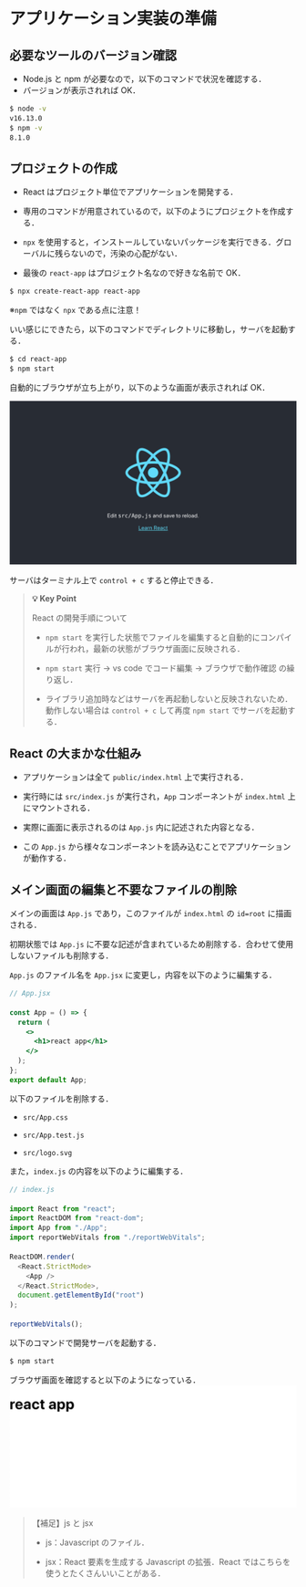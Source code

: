 # アプリケーション実装の準備

## 必要なツールのバージョン確認

- Node.js と npm が必要なので，以下のコマンドで状況を確認する．
- バージョンが表示されれば OK．

```bash
$ node -v
v16.13.0
$ npm -v
8.1.0

```

## プロジェクトの作成

- React はプロジェクト単位でアプリケーションを開発する．

- 専用のコマンドが用意されているので，以下のようにプロジェクトを作成する．

- `npx` を使用すると，インストールしていないパッケージを実行できる．グローバルに残らないので，汚染の心配がない．

- 最後の `react-app` はプロジェクト名なので好きな名前で OK．

```bash
$ npx create-react-app react-app
```

※`npm` ではなく `npx` である点に注意！

いい感じにできたら，以下のコマンドでディレクトリに移動し，サーバを起動する．

```bash
$ cd react-app
$ npm start
```

自動的にブラウザが立ち上がり，以下のような画面が表示されれば OK．

![初期画面の画像](./img/firstview.png)

サーバはターミナル上で `control + c` すると停止できる．

> **💡 Key Point**
>
> React の開発手順について
>
> - `npm start` を実行した状態でファイルを編集すると自動的にコンパイルが行われ，最新の状態がブラウザ画面に反映される．
>
> - `npm start` 実行 -> vs code でコード編集 -> ブラウザで動作確認 の繰り返し．
>
> - ライブラリ追加時などはサーバを再起動しないと反映されないため．動作しない場合は `control + c` して再度 `npm start` でサーバを起動する．

## React の大まかな仕組み

- アプリケーションは全て `public/index.html` 上で実行される．

- 実行時には `src/index.js` が実行され，`App` コンポーネントが `index.html` 上にマウントされる．

- 実際に画面に表示されるのは `App.js` 内に記述された内容となる．

- この `App.js` から様々なコンポーネントを読み込むことでアプリケーションが動作する．

## メイン画面の編集と不要なファイルの削除

メインの画面は `App.js` であり，このファイルが `index.html` の `id=root` に描画される．

初期状態では `App.js` に不要な記述が含まれているため削除する．合わせて使用しないファイルも削除する．

`App.js` のファイル名を `App.jsx` に変更し，内容を以下のように編集する．

```jsx
// App.jsx

const App = () => {
  return (
    <>
      <h1>react app</h1>
    </>
  );
};
export default App;
```

以下のファイルを削除する．

- `src/App.css`

- `src/App.test.js`

- `src/logo.svg`

また，`index.js` の内容を以下のように編集する．

```js
// index.js

import React from "react";
import ReactDOM from "react-dom";
import App from "./App";
import reportWebVitals from "./reportWebVitals";

ReactDOM.render(
  <React.StrictMode>
    <App />
  </React.StrictMode>,
  document.getElementById("root")
);

reportWebVitals();
```

以下のコマンドで開発サーバを起動する．

```bash
$ npm start
```

ブラウザ画面を確認すると以下のようになっている．
![メイン画面1](./img/mainview01.png)

> 【補足】js と jsx
>
> - js：Javascript のファイル．
>
> - jsx：React 要素を生成する Javascript の拡張．React ではこちらを使うとたくさんいいことがある．
